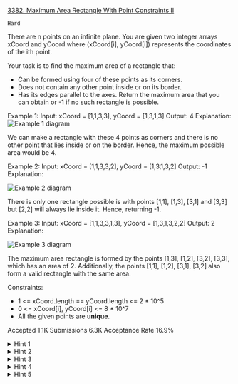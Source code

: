 [3382. Maximum Area Rectangle With Point Constraints II](https://leetcode.com/problems/maximum-area-rectangle-with-point-constraints-ii/)

`Hard`

There are n points on an infinite plane. You are given two integer arrays xCoord and yCoord where (xCoord[i], yCoord[i]) represents the coordinates of the ith point.

Your task is to find the maximum area of a rectangle that:

- Can be formed using four of these points as its corners.
- Does not contain any other point inside or on its border.
- Has its edges parallel to the axes.
Return the maximum area that you can obtain or -1 if no such rectangle is possible.


Example 1:
Input: xCoord = [1,1,3,3], yCoord = [1,3,1,3]
Output: 4
Explanation:
![Example 1 diagram](https://assets.leetcode.com/uploads/2024/11/02/example1.png)

We can make a rectangle with these 4 points as corners and there is no other point that lies inside or on the border. Hence, the maximum possible area would be 4.

Example 2:
Input: xCoord = [1,1,3,3,2], yCoord = [1,3,1,3,2]
Output: -1
Explanation:

![Example 2 diagram](https://assets.leetcode.com/uploads/2024/11/02/example2.png)

There is only one rectangle possible is with points [1,1], [1,3], [3,1] and [3,3] but [2,2] will always lie inside it. Hence, returning -1.

Example 3:
Input: xCoord = [1,1,3,3,1,3], yCoord = [1,3,1,3,2,2]
Output: 2
Explanation:

![Example 3 diagram](https://assets.leetcode.com/uploads/2024/11/02/example3.png)

The maximum area rectangle is formed by the points [1,3], [1,2], [3,2], [3,3], which has an area of 2. Additionally, the points [1,1], [1,2], [3,1], [3,2] also form a valid rectangle with the same area.


Constraints:

- 1 <= xCoord.length == yCoord.length <= 2 * 10^5
- 0 <= xCoord[i], yCoord[i] <= 8 * 10^7
- All the given points are **unique**.

Accepted
1.1K
Submissions
6.3K
Acceptance Rate
16.9%

<details>
<summary>Hint 1</summary>

Process the points by sorting them based on their x-coordinates.

</details>
<details>
<summary>Hint 2</summary>

For each x-coordinate, sort the corresponding points by y and select two consecutive points y1 and y2 (y1 < y2).

</details>
<details>
<summary>Hint 3</summary>

Identify the closest x-coordinate (greater than the current x) where some y-coordinates lie in [y1, y2].

</details>
<details>
<summary>Hint 4</summary>

Use a segment tree to efficiently locate the nearest x-coordinate.

</details>
<details>
<summary>Hint 5</summary>

Check if the points form a valid rectangle. How?

</details>
